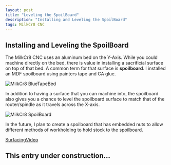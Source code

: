 ```yaml
---
layout: post
title: "Leveling the SpoilBoard"
description: "Installing and Leveling the SpoilBoard"
tags: MilkCr8 CNC
---
```

## Installing and Leveling the SpoilBoard

The MilkCr8 CNC uses an aluminum bed on the Y-Axis.  While you could machine directly on the bed, there is value in installing a sacrificial surface on top of that bed.  A common term for that surface is **spoilboard**. I installed an MDF spoilboard using painters tape and CA glue.

![MilkCr8 BlueTapeBed](/assets/images/BlueTapedBed.jpeg)

In addition to having a surface that you can machine into, the spoilboard also gives you a chance to level the spoilboard surface to match that of the router/spindle as it travels across the X-axis.

![MilkCr8 SpoilBoard](/assets/images/ClampedSpoilBoard.jpeg)

In the future, I plan to create a spoilboard that has embedded nuts to allow different methods of workholding to hold stock to the spoilboard.

[SurfacingVideo](https://www.youtube.com/watch?v=tOZxpa2BZhc&list=PLhMXIiLibnbp4SLJ8DhmovAqKUHYMR0pg)


## This entry under construction...

